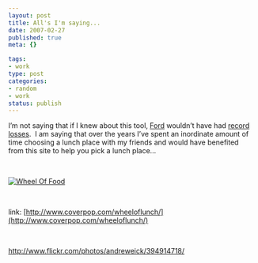 ```yaml
--- 
layout: post
title: All's I'm saying...
date: 2007-02-27
published: true
meta: {}

tags: 
- work
type: post
categories: 
- random
- work
status: publish
---
```



I’m not saying that if I knew about this tool, [Ford](http://www.ford.com/) wouldn’t have had [record losses](http://abcnews.go.com/Business/wireStory?id=2823270&CMP=OTC-RSSFeeds0312).  I am saying that over the years I’ve spent an inordinate amount of time choosing a lunch place with my friends and would have benefited from this site to help you pick a lunch place… 



 



[![Wheel Of Food](http://media.eick.us/2011/05/394914718_a2ac5a6a6c.jpg)](http://www.coverpop.com/wheeloflunch/)



 

<u><font color="#810081"></font></u>link: [http://www.coverpop.com/wheeloflunch/](http://www.coverpop.com/wheeloflunch/)

 

<http://www.flickr.com/photos/andreweick/394914718/>
